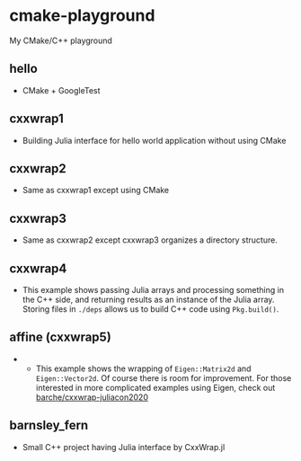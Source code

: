 # cmake-playground

My CMake/C++ playground

## hello

- CMake + GoogleTest

## cxxwrap1

- Building Julia interface for hello world application without using CMake

## cxxwrap2

- Same as cxxwrap1 except using CMake

## cxxwrap3

- Same as cxxwrap2 except cxxwrap3 organizes a directory structure.

## cxxwrap4

- This example shows passing Julia arrays and processing something in the C++ side, and returning results as an instance of the Julia array. Storing files in `./deps` allows us to build C++ code using `Pkg.build()`.

## affine (cxxwrap5)

- - This example shows the wrapping of `Eigen::Matrix2d` and `Eigen::Vector2d`. Of course there is room for improvement. For those interested in more complicated examples using Eigen, check out [barche/cxxwrap-juliacon2020](https://github.com/barche/cxxwrap-juliacon2020/tree/master/eigen/sample-solution/jleigen)

## barnsley_fern

- Small C++ project having Julia interface by CxxWrap.jl
